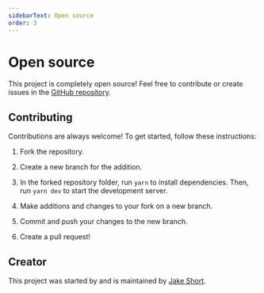 ```yaml
---
sidebarText: Open source
order: 3
---
```

# Open source

This project is completely open source! Feel free to contribute or create issues in the [GitHub repository](https://github.com/Jake-Short/nextjs-docs-generator).

## Contributing

Contributions are always welcome! To get started, follow these instructions:

1. Fork the repository.

2. Create a new branch for the addition.

3. In the forked repository folder, run `yarn` to install dependencies. Then, run `yarn dev` to start the development server.

4. Make additions and changes to your fork on a new branch.

5. Commit and push your changes to the new branch.

6. Create a pull request!

## Creator

This project was started by and is maintained by [Jake Short](https://github.com/jake-short).